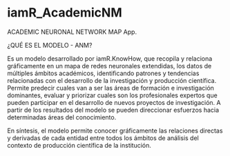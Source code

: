 # iamR_AcademicNM
ACADEMIC NEURONAL NETWORK MAP App.

¿QUÉ ES EL MODELO - ANM?

Es un modelo desarrollado por iamR.KnowHow, que recopila y relaciona gráficamente en un mapa de redes neuronales extendidas, los datos de múltiples ámbitos académicos, identificando patrones y tendencias relacionadas con el desarrollo de la investigación y producción científica. Permite predecir cuales van a ser las áreas de formación e investigación dominantes, evaluar y priorizar cuales son los profesionales expertos que pueden participar en el desarrollo de nuevos proyectos de investigación. A partir de los resultados del modelo se pueden direccionar esfuerzos hacia determinadas áreas del conocimiento.

En síntesis, el modelo permite conocer gráficamente las relaciones directas y derivadas de cada entidad entre todos los ámbitos de análisis del contexto de producción científica de la institución.
